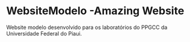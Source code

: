 # WebsiteModelo -Amazing Website 
Website modelo desenvolvido para os laboratórios do PPGCC da Universidade Federal do Piaui.
